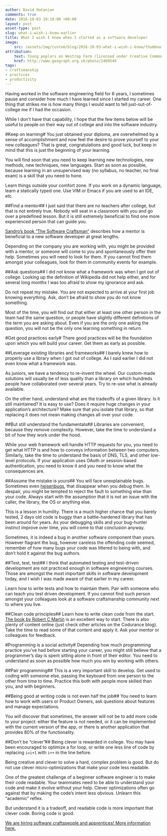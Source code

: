 ```yaml
---
author: David Hatanian
comments: true
date: 2016-10-03 10:10:00 +00:00
layout: post
asset-type: post
slug: what-i-wish-i-knew-earlier
title: What I wish I knew when I started as a software developer
image:
    src: /assets/img/custom/blog/2016-10-03-what-i-wish-i-knew/thumbnail.jpg
attribution:
    text: Young poplars on Westrop Farm (licensed under Creative Commons)
    href: http://www.geograph.org.uk/photo/2469549 
tags:
- craftsmanship
- practices
- productivity
---
```


Having worked in the software engineering field for 6 years, I sometimes pause and consider how much I have learned since I started my career. One thing that strikes me is how many things I would want to tell just-out-of-college me if I had the occasion.

While I don’t have that capability, I hope that the few items below will be useful to people on their way out of college and into the software industry.

#Keep on learning#
You just obtained your diploma, are overwhelmed by a sense of accomplishment and now feel the desire to prove yourself to your new colleagues? That is great, congratulations and good luck, but keep in mind that this is just the beginning of your learning.

You will find soon that you need to keep learning new technologies, new methods, new techniques, new languages. Start as soon as possible, because learning in an unsupervised way (no syllabus, no teacher, no final exam) is a skill that you need to hone.

Learn things outside your comfort zone. If you work on a dynamic language, learn a statically typed one. Use VIM or Emacs if you are used to an IDE, etc.

##Find a mentor##
I just said that there are no teachers after college, but that is not entirely true. Nobody will seat in a classroom with you and go over a predefined lesson. But it is still extremely beneficial to find one more experienced person that can guide you.

[Sandro’s book “The Software Craftsman”](https://www.goodreads.com/book/show/23215733-the-software-craftsman) describes how a mentor is beneficial to a new software developer at great lengths.

Depending on the company you are working with, you might be provided with a mentor, or someone will come to you and spontaneously offer their help. Sometimes you will need to look for them. If you cannot find them amongst your colleagues, look for them in community events for example.

##Ask questions##
I did not know what a framework was when I got out of college. Looking up the definition of Wikipedia did not help either, and for several long months I was too afraid to show my ignorance and ask.

Do not repeat my mistake. You are not expected to arrive at your first job knowing everything. Ask, don’t be afraid to show you do not know something.

Most of the time, you will find out that either at least one other person in the team had the same question, or people have slightly different definitions of the term you are asking about. Even if you are the only one asking the question, you will not be the only one learning something in return.

#Get good practices early#
There good practices will be the foundation upon which you will build your career. Get them as early as possible.

##Leverage existing libraries and frameworks##
I barely knew how to properly use a library when I got out of college. As I said earlier I did not even know what a framework was.

As juniors, we have a tendency to re-invent the wheel. Our custom-made solutions will usually be of less quality than a library on which hundreds people have collaborated over several years. Try to re-use what is already available.

On the other hand, understand what are the tradeoffs of a given library. Is it still maintained? It is easy to use? Does it require huge changes in your application’s architecture? Make sure that you isolate that library, so that replacing it does not mean making changes all over your code.

##But still understand the fundamentals##
Libraries are convenient, because they remove complexity. However, take the time to understand a bit of how they work under the hood.

While your web framework will handle HTTP requests for you, you need to get what HTTP is and how to conveys information between two computers. Similarly, take the time to understand the basis of DNS, TLS, and other low-level protocols. If your application uses OAuth or session-based authentication, you need to know it and you need to know what the consequences are.

##Assume the mistake is yours##
You will face unexplainable bugs. Sometimes even [heisenbugs](https://en.wikipedia.org/wiki/Heisenbug), that disappear when you debug them. In despair, you might be tempted to reject the fault to something else than your code. Always start with the assumption that it is not an issue with the caller, the library, the OS or anything else.

This is a lesson in humility. There is a much higher chance that you barely tested, 2 days old code is buggy than a battle-hardened library that has been around for years. As your debugging skills and your bug-hunter instinct improve over time, you will come to that conclusion anyway.

Sometimes, it is indeed a bug in another software component than yours. However flagrant the bug, however careless the offending code seemed, remember of how many bugs your code was littered to being with, and don’t hold it against the bug authors.

##Test, test, test##
I think that automated testing and test-driven development are not practiced enough in software engineering courses. Those are amongst the most important skills in software development today, and I wish I was made aware of that earlier in my career.

Learn how to write tests and how to maintain them. Pair with someone who can teach you test driven development. If you cannot find such person amongst your colleagues look at a software craftsmanship community next to where you live.

##Clean code principles##
Learn how to write clean code from the start. [The book by Robert C Martin](https://www.amazon.co.uk/Clean-Code-Handbook-Software-Craftsmanship/dp/0132350882) is an excellent way to start. There is also plenty of content online (just check other articles on the Codurance blog). Take the time to read some of that content and apply it. Ask your mentor or colleagues for feedback.

#Programming is a social activity#
Depending how much programming practice you’ve had before starting your career, you might still believe that a programmer’s day is spent sitting alone in front of their editor. You need to understand as soon as possible how much you win by working with others.

##Pair programming##
This is a very important skill to develop. Get used to coding with someone else, passing the keyboard from one person to the other from time to time. Practice this both with people more skilled than you, and with beginners.

##Being good at writing code is not even half the job##
You need to learn how to work with users or Product Owners, ask questions about features and manage expectations.

You will discover that sometimes, the answer will not be to add more code to your project: either the feature is not needed, or it can be implemented with the current version of the app, or there is another application that provides 80% of the functionality.

##Don’t be “clever”##
Being clever is rewarded in college. You may have been encouraged to optimize a for loop, or write one less line of code by replacing `i=i+1` with `i++` in the line before.

Being creative and clever to solve a hard, complex problem is good. But do not use clever micro-optimizations that make your code less readable.

One of the greatest challenge of a beginner software engineer is to make their code readable. Your teammates need to be able to understand your code and make it evolve without your help. Clever optimizations often go against that by making the code’s intent less obvious. Unlearn this “academic” reflex.

But understand it is a tradeoff, and readable code is more important that clever code. Boring code is good.


[We are hiring software craftspeople and apprentices! More information here.](https://codurance.com/careers/)
